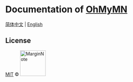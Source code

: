 # Documentation of [OhMyMN](https://github.com/marginnoteapp/ohmymn)

[简体中文](https://ohmymn.marginnote.cn) | [English](https://ohmymn.marginnote.cn/en)

## License

<a href="https://github.com/marginnoteapp/ohmymn/blob/main/LICENSE">MIT</a> © <a href="https://github.com/marginnoteapp"><img src="https://testmnbbs.oss-cn-zhangjiakou.aliyuncs.com/pic/mn.png?x-oss-process=base_webp" alt="MarginNote" width="80"></a>